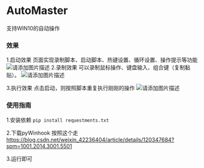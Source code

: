 # AutoMaster
支持WIN10的自动操作

### 效果
1.启动效果
页面实现录制脚本、启动脚本、热键设置、循环设置、操作提示等功能
![请添加图片描述](https://img-blog.csdnimg.cn/cb84848e1b4d4c23ba9148b9f551185f.gif)
2.录制效果
可以录制鼠标操作、键盘输入、组合键（复制黏贴）。
![请添加图片描述](https://img-blog.csdnimg.cn/59fef6ec424f4ddfa96a6dc76bf5ad02.gif)

3.执行效果
点击启动，则按照脚本重复执行刚刚的操作
![请添加图片描述](https://img-blog.csdnimg.cn/8a71abba5c4045b2ba7bb7d051dde118.gif)


### 使用指南
1.安装依赖
`pip install requestments.txt`

2.下载pyWinhook
按照这个走
https://blog.csdn.net/weixin_42236404/article/details/120347684?spm=1001.2014.3001.5501

3.运行即可